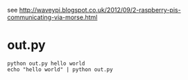 see http://waveypi.blogspot.co.uk/2012/09/2-raspberry-pis-communicating-via-morse.html

out.py
======

    python out.py hello world
    echo "hello world" | python out.py
